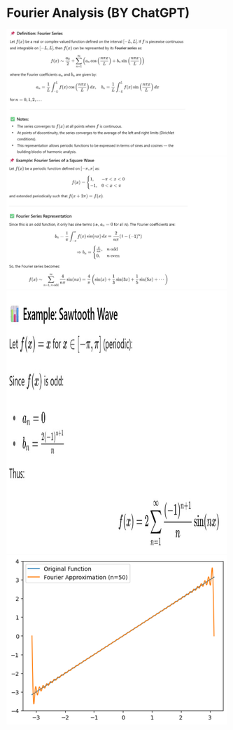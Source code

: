 # Fourier Analysis (BY ChatGPT)
![Alt text](FSDefinition.jpg)
![Alt text](example.jpg)
<img src="sawtootheg.jpg" alt="Description" width="600" height="600">
![Alt text](sawtt.png)
